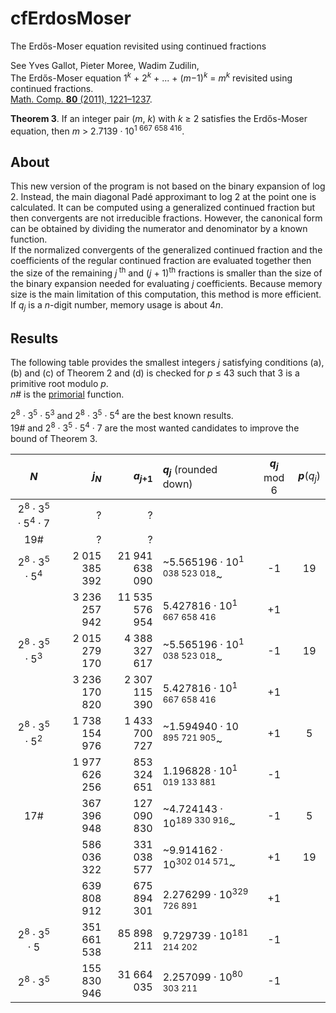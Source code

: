 # cfErdosMoser
The Erdős-Moser equation revisited using continued fractions

See Yves Gallot, Pieter Moree, Wadim Zudilin,  
The Erdős-Moser equation 1<sup>*k*</sup> + 2<sup>*k*</sup> + ... + (*m*−1)<sup>*k*</sup> = *m*<sup>*k*</sup> revisited using continued fractions.  
[Math. Comp. **80** (2011), 1221–1237](https://www.ams.org/journals/mcom/2011-80-274/S0025-5718-2010-02439-1/).

**Theorem 3**. If an integer pair (*m*, *k*) with *k* &ge; 2 satisfies the Erdős-Moser equation, then *m* > 2.7139 &middot; 10<sup>1 667 658 416</sup>.

## About
This new version of the program is not based on the binary expansion of log 2. Instead, the main diagonal Padé approximant to log 2 at the point one is calculated. It can be computed using a generalized continued fraction but then convergents are not irreducible fractions. However, the canonical form can be obtained by dividing the numerator and denominator by a known function.  
If the normalized convergents of the generalized continued fraction and the coefficients of the regular continued fraction are evaluated together then the size of the remaining *j*<sup> th</sup> and (*j* + 1)<sup>th</sup> fractions is smaller than the size of the binary expansion needed for evaluating *j* coefficients. Because memory size is the main limitation of this computation, this method is more efficient.  
If *q*<sub>*j*</sub> is a *n*-digit number, memory usage is about 4*n*.

## Results

The following table provides the smallest integers *j* satisfying conditions (a), (b) and (c) of Theorem 2 and (d) is checked for *p* &le; 43 such that 3 is a primitive root modulo *p*.  
*n*# is the [primorial](https://en.wikipedia.org/wiki/Primorial)  function.

2<sup>8</sup> &middot; 3<sup>5</sup> &middot; 5<sup>3</sup> and
2<sup>8</sup> &middot; 3<sup>5</sup> &middot; 5<sup>4</sup> are the best known results.  
19# and 2<sup>8</sup> &middot; 3<sup>5</sup> &middot; 5<sup>4</sup> &middot; 7 are the most wanted candidates to improve the bound of Theorem 3.

| *N* | *j*<sub>*N*</sub> | *a*<sub>*j*+1</sub> | *q*<sub>*j*</sub> <span style="font-weight: normal">(rounded down)</span> | *q*<sub>*j*</sub> <span style="font-weight: normal">mod 6</span> | *p*<span style="font-weight: normal">(*q*<sub>*j*</sub>)</span> |
|:---:| ---:| ---:|:--- |:---:|:---:|
| 2<sup>8</sup> &middot; 3<sup>5</sup> &middot; 5<sup>4</sup> &middot; 7 | ? | ? | | | |
| 19# | ? | ? | | | |
| 2<sup>8</sup> &middot; 3<sup>5</sup> &middot; 5<sup>4</sup> | 2 015 385 392 | 21 941 638 090 | ~5.565196 &middot; 10<sup>1 038 523 018</sup>~ | -1 | 19 |
|                                                             | 3 236 257 942 | 11 535 576 954 |  5.427816 &middot; 10<sup>1 667 658 416</sup>  | +1 | |
| 2<sup>8</sup> &middot; 3<sup>5</sup> &middot; 5<sup>3</sup> | 2 015 279 170 |  4 388 327 617 | ~5.565196 &middot; 10<sup>1 038 523 018</sup>~ | -1 | 19 |
|                                                             | 3 236 170 820 |  2 307 115 390 |  5.427816 &middot; 10<sup>1 667 658 416</sup>  | +1 | | 
| 2<sup>8</sup> &middot; 3<sup>5</sup> &middot; 5<sup>2</sup> | 1 738 154 976 | 1 433 700 727 | ~1.594940 &middot; 10<sup>  895 721 905</sup>~ | +1 | 5 |
|                                                             | 1 977 626 256 |   853 324 651 | 1.196828 &middot; 10<sup>1 019 133 881</sup> | -1 | |
| 17# | 367 396 948| 127 090 830 | ~4.724143 &middot; 10<sup>189 330 916</sup>~ | -1 |  5 |
|     | 586 036 322| 331 038 577 | ~9.914162 &middot; 10<sup>302 014 571</sup>~ | +1 | 19 |
|     | 639 808 912| 675 894 301 |  2.276299 &middot; 10<sup>329 726 891</sup>  | +1 | |
| 2<sup>8</sup> &middot; 3<sup>5</sup> &middot; 5 | 351 661 538 | 85 898 211 | 9.729739 &middot; 10<sup>181 214 202</sup> | -1 | |
| 2<sup>8</sup> &middot; 3<sup>5</sup> | 155 830 946 | 31 664 035 | 2.257099 &middot; 10<sup>80 303 211</sup> | -1 | |
